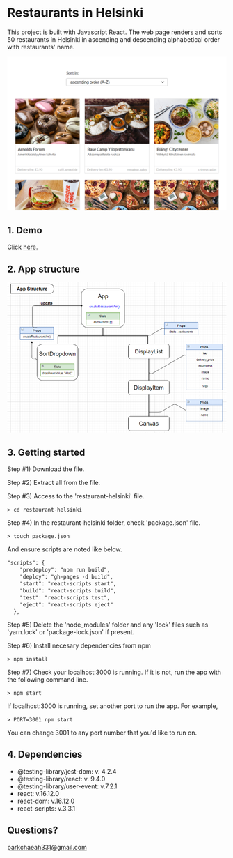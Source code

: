 # Restaurants in Helsinki

This project is built with Javascript React. The web page renders and sorts 50 restaurants in Helsinki in ascending and descending alphabetical order with restaurants' name.

![app example](./media/app-example.png)

## 1. Demo

Click [here.](https://chaeahpark.github.io/restaurant-helsinki/)

## 2. App structure

![app structure](./media/app-structure.png)

## 3. Getting started

Step #1) Download the file.

Step #2) Extract all from the file.

Step #3) Access to the 'restaurant-helsinki' file.

```
> cd restaurant-helsinki
```

Step #4) In the restaurant-helsinki folder, check 'package.json' file.

```
> touch package.json
```

And ensure scripts are noted like below.

```
"scripts": {
    "predeploy": "npm run build",
    "deploy": "gh-pages -d build",
    "start": "react-scripts start",
    "build": "react-scripts build",
    "test": "react-scripts test",
    "eject": "react-scripts eject"
  },

```

Step #5) Delete the 'node_modules' folder and any 'lock' files such as 'yarn.lock' or 'package-lock.json' if present.

Step #6) Install necesary dependencies from npm

```
> npm install
```

Step #7) Check your localhost:3000 is running. If it is not, run the app with the following command line.

```
> npm start
```

If localhost:3000 is running, set another port to run the app. For example,

```
> PORT=3001 npm start
```

You can change 3001 to any port number that you'd like to run on.

## 4. Dependencies

- @testing-library/jest-dom: v. 4.2.4
- @testing-library/react: v. 9.4.0
- @testing-library/user-event: v.7.2.1
- react: v.16.12.0
- react-dom: v.16.12.0
- react-scripts: v.3.3.1

## Questions?

parkchaeah331@gmail.com

